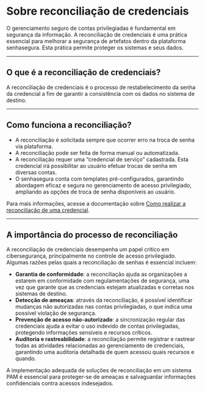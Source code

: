 # Sobre reconciliação de credenciais

O gerenciamento seguro de contas privilegiadas é fundamental em segurança da informação. A reconciliação de credenciais é uma prática essencial para melhorar a segurança de artefatos dentro da plataforma senhasegura. Esta prática permite proteger os sistemas e seus dados.

***

## O que é a reconciliação de credenciais?
A reconciliação de credenciais é o processo de restabelecimento da senha da credencial a fim de garantir a consistência com os dados no sistema de destino.

***

## Como funciona a reconciliação?
* A reconciliação é solicitada sempre que ocorrer erro na troca de senha via plataforma.
* A reconciliação pode ser feita de forma manual ou automatizada.
* A reconciliação requer uma “credencial de serviço” cadastrada. Esta credencial irá possibilitar ao usuário efetuar trocas de senha em diversas contas.
* O senhasegura conta com templates pré-configurados, garantindo abordagem eficaz e segura no gerenciamento de acesso privilegiado, ampliando as opções de troca de senha disponíveis ao usuário.

Para mais informações, acesse a documentação sobre [Como realizar a reconciliação de uma credencial](/v3-33/docs/pt/pam-how-to-reconcile-a-credential).

***

## A importância do processo de reconciliação 
A reconciliação de credenciais desempenha um papel crítico em cibersegurança, principalmente no controle de acesso privilegiado. Algumas razões pelas quais a reconciliação de senhas é essencial incluem:

* **Garantia de conformidade**: a reconciliação ajuda as organizações a estarem em conformidade com regulamentações de segurança, uma vez que garante que as credenciais estejam atualizadas e corretas nos sistemas de destino.
* **Detecção de ameaças**: através da reconciliação, é possível identificar mudanças não autorizadas nas contas privilegiadas, o que indica uma possível violação de segurança.
* **Prevenção de acesso não-autorizado**: a sincronização regular das credenciais ajuda a evitar o uso indevido de contas privilegiadas, protegendo informações sensíveis e recursos críticos.
* **Auditoria e rastreabilidade**: a reconciliação permite registrar e rastrear todas as atividades relacionadas ao gerenciamento de credenciais, garantindo uma auditoria detalhada de quem acessou quais recursos e quando.

A implementação adequada de soluções de reconciliação em um sistema PAM é essencial para proteger-se de ameaças e salvaguardar informações confidenciais contra acessos indesejados.